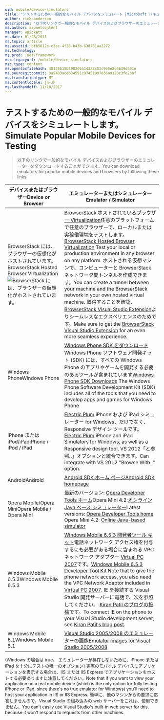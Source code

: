 ```yaml
---
uid: mobile/device-simulators
title: "テストするための一般的なモバイル デバイスをシミュレート |Microsoft ドキュメント"
author: rick-anderson
description: "以下のリンクで一般的なモバイル デバイスおよびブラウザーのエミュレーターをダウンロードすることができます。"
ms.author: aspnetcontent
manager: wpickett
ms.date: 01/28/2011
ms.topic: article
ms.assetid: bfb5612e-c3ec-4f28-b43b-63d781aa2272
ms.technology: 
ms.prod: .net-framework
msc.legacyurl: /mobile/device-simulators
msc.type: content
ms.openlocfilehash: 48145b15b4983d6a143a8c53c9e6e8b4639da91e
ms.sourcegitcommit: 9a9483aceb34591c97451997036a9120c3fe2baf
ms.translationtype: MT
ms.contentlocale: ja-JP
ms.lasthandoff: 11/10/2017
---
```

<a name="simulate-popular-mobile-devices-for-testing"></a><span data-ttu-id="e826c-103">テストするための一般的なモバイル デバイスをシミュレートします。</span><span class="sxs-lookup"><span data-stu-id="e826c-103">Simulate Popular Mobile Devices for Testing</span></span>
====================
> <span data-ttu-id="e826c-104">以下のリンクで一般的なモバイル デバイスおよびブラウザーのエミュレーターをダウンロードすることができます。</span><span class="sxs-lookup"><span data-stu-id="e826c-104">You can download emulators for popular mobile devices and browsers by following these links</span></span>


| <span data-ttu-id="e826c-105">デバイスまたはブラウザー</span><span class="sxs-lookup"><span data-stu-id="e826c-105">Device or Browser</span></span> | <span data-ttu-id="e826c-106">エミュレーターまたはシミュレーター</span><span class="sxs-lookup"><span data-stu-id="e826c-106">Emulator / Simulator</span></span> |
| --- | --- |
| <span data-ttu-id="e826c-107">BrowserStack には、ブラウザーの仮想化がホストされています。</span><span class="sxs-lookup"><span data-stu-id="e826c-107">BrowserStack Hosted Browser Virtualization</span></span> ![BrowserStack には、ブラウザーの仮想化がホストされています。](device-simulators/_static/image1.png) | <span data-ttu-id="e826c-109">[BrowserStack ホストされているブラウザー Virtualization](http://browserstack.com)任意のプラットフォームで任意のブラウザーで、ローカルまたは実稼働環境をテストします。</span><span class="sxs-lookup"><span data-stu-id="e826c-109">[BrowserStack Hosted Browser Virtualization](http://browserstack.com) Test your local or production environment in any browser on any platform.</span></span> <span data-ttu-id="e826c-110">ホストされる仮想マシンで、コンピューターと BrowserStack ネットワーク間トンネルを作成できます。</span><span class="sxs-lookup"><span data-stu-id="e826c-110">You can create a tunnel between your machine and the BrowserStack network in your own hosted virtual machine.</span></span> <span data-ttu-id="e826c-111">取得することを確認、 [BrowserStack Visual Studio Extension](https://visualstudiogallery.msdn.microsoft.com/2dfa32b1-3c47-439d-b1c5-9e28be18b81c)よりシームレスなエクスペリエンスのためです。</span><span class="sxs-lookup"><span data-stu-id="e826c-111">Make sure to get the [BrowserStack Visual Studio Extension](https://visualstudiogallery.msdn.microsoft.com/2dfa32b1-3c47-439d-b1c5-9e28be18b81c) for an even more seamless experience.</span></span> |
| <span data-ttu-id="e826c-112">Windows Phone</span><span class="sxs-lookup"><span data-stu-id="e826c-112">Windows Phone</span></span> | <span data-ttu-id="e826c-113">[Windows Phone SDK をダウンロード](https://dev.windowsphone.com/en-us/downloadsdk)Windows Phone ソフトウェア開発キット (SDK) には、すべての Windows Phone のアプリやゲームを開発する必要のあるツールが含まれています</span><span class="sxs-lookup"><span data-stu-id="e826c-113">[Windows Phone SDK Downloads](https://dev.windowsphone.com/en-us/downloadsdk) The Windows Phone Software Development Kit (SDK) includes all of the tools that you need to develop apps and games for Windows Phone</span></span> |
| <span data-ttu-id="e826c-114">iPhone または iPod/iPad</span><span class="sxs-lookup"><span data-stu-id="e826c-114">iPhone / iPod / iPad</span></span> | <span data-ttu-id="e826c-115">[Electric Plum](http://www.electricplum.com/studio.aspx) iPhone および iPad シミュレーター for Windows、だけでなく、Responsive デザイン ツールです。</span><span class="sxs-lookup"><span data-stu-id="e826c-115">[Electric Plum](http://www.electricplum.com/studio.aspx) iPhone and iPad Simulators for Windows, as well as a Responsive design tool.</span></span> <span data-ttu-id="e826c-116">VS 2012「と参照..」オプションと統合できます。</span><span class="sxs-lookup"><span data-stu-id="e826c-116">Can integrate with VS 2012 "Browse With.." option.</span></span> |
| <span data-ttu-id="e826c-117">Android</span><span class="sxs-lookup"><span data-stu-id="e826c-117">Android</span></span> | [<span data-ttu-id="e826c-118">Android SDK ホーム ページ</span><span class="sxs-lookup"><span data-stu-id="e826c-118">Android SDK homepage</span></span>](https://developer.android.com/sdk) |
| <span data-ttu-id="e826c-119">Opera Mobile/Opera Mini</span><span class="sxs-lookup"><span data-stu-id="e826c-119">Opera Mobile / Opera Mini</span></span> | <span data-ttu-id="e826c-120">最新のバージョン: [Opera Developer Tools ホーム](http://www.opera.com/developer/tools/)Opera Mini 4.2:[オンライン Java ベース シミュレーター](http://www.opera.com/mobile/demo/?ver=4)</span><span class="sxs-lookup"><span data-stu-id="e826c-120">Latest versions: [Opera Developer Tools home](http://www.opera.com/developer/tools/) Opera Mini 4.2: [Online Java-based simulator](http://www.opera.com/mobile/demo/?ver=4)</span></span> |
| <span data-ttu-id="e826c-121">Windows Mobile 6.5.3</span><span class="sxs-lookup"><span data-stu-id="e826c-121">Windows Mobile 6.5.3</span></span> | <span data-ttu-id="e826c-122">[Windows Mobile 6.5.3 開発者ツール キット](https://www.microsoft.com/downloads/en/details.aspx?FamilyID=c0213f68-2e01-4e5c-a8b2-35e081dcf1ca&amp;displaylang=en)電話ネットワーク アクセス権を付与するにも必要がある場合に含まれる VPC ネットワーク アダプター [Virtual PC 2007](https://www.microsoft.com/downloads/en/details.aspx?FamilyID=04d26402-3199-48a3-afa2-2dc0b40a73b6&amp;DisplayLang=en)です。</span><span class="sxs-lookup"><span data-stu-id="e826c-122">[Windows Mobile 6.5.3 Developer Tool Kit](https://www.microsoft.com/downloads/en/details.aspx?FamilyID=c0213f68-2e01-4e5c-a8b2-35e081dcf1ca&amp;displaylang=en) Note that to give the phone network access, you also need the VPC Network Adaptor included in [Virtual PC 2007](https://www.microsoft.com/downloads/en/details.aspx?FamilyID=04d26402-3199-48a3-afa2-2dc0b40a73b6&amp;DisplayLang=en).</span></span> <span data-ttu-id="e826c-123">IE を接続する Visual Studio 開発サーバーに電話で、次を参照してください。 [Kiran Patil のブログの投稿](http://kiranpatils.wordpress.com/2009/11/19/access-internetlocal-website-from-your-windows-mobile-device-emulators/)です。</span><span class="sxs-lookup"><span data-stu-id="e826c-123">To connect IE on the phone to your Visual Studio development server, see [Kiran Patil's blog post](http://kiranpatils.wordpress.com/2009/11/19/access-internetlocal-website-from-your-windows-mobile-device-emulators/).</span></span> |
| <span data-ttu-id="e826c-124">Windows Mobile 6.1</span><span class="sxs-lookup"><span data-stu-id="e826c-124">Windows Mobile 6.1</span></span> | [<span data-ttu-id="e826c-125">Visual Studio 2005/2008 のエミュレーターの画像</span><span class="sxs-lookup"><span data-stu-id="e826c-125">Emulator images for Visual Studio 2005/2008</span></span>](https://www.microsoft.com/downloads/en/details.aspx?FamilyID=3d6f581e-c093-4b15-ab0c-a2ce5bffdb47) |

<span data-ttu-id="e826c-126">(Windows の場合は true。 エミュレーターが存在しないために、iPhone または iPad を十分にテストの唯一のオプション) 実際のモバイル デバイスにアプリケーションを表示する場合は、IIS または IIS Express でアプリケーションをホストする必要ありますに注意してください。</span><span class="sxs-lookup"><span data-stu-id="e826c-126">Note that if you want to view your application on a real mobile device (which is the only option for fully testing iPhone or iPad, since there's no true emulator for Windows) you'll need to host your application in IIS or IIS Express.</span></span> <span data-ttu-id="e826c-127">簡単に、他のマシンからの要求に応答しませんので、Visual Studio の組み込みの web サーバーをこれは、使用できません。</span><span class="sxs-lookup"><span data-stu-id="e826c-127">You can't easily use Visual Studio's built-in web server for this, because it won't respond to requests from other machines.</span></span>
